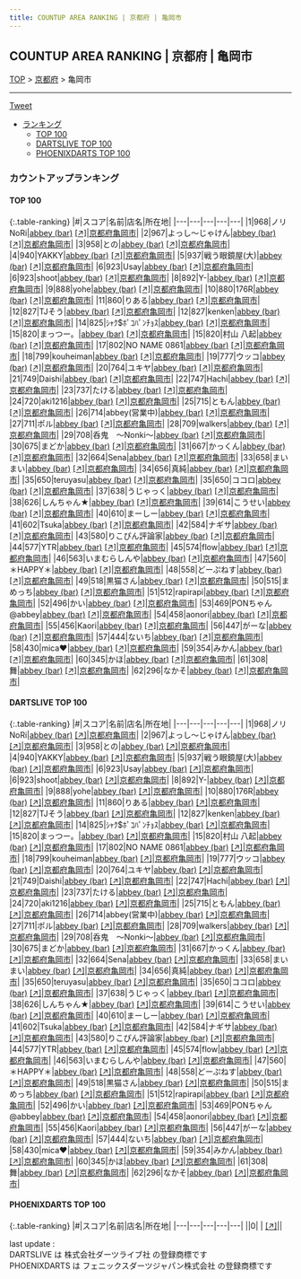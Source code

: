 ```yaml
---
title: COUNTUP AREA RANKING | 京都府 | 亀岡市
---
```

## COUNTUP AREA RANKING | 京都府 | 亀岡市

[TOP](/darts/rank/) > [京都府](/darts/rank/京都府/) > 亀岡市

___

<a href="https://twitter.com/share?ref_src=twsrc%5Etfw" data-text="COUNTUP AREA RANKING | 京都府亀岡市" class="twitter-share-button" data-hashtags="DARTSLIVE,PHOENIXDARTS,darts,ダーツ" data-show-count="false">Tweet</a>

* [ランキング](#カウントアップランキング)
    * [TOP 100](#top-100)
    * [DARTSLIVE TOP 100](#dartslive-top-100)
    * [PHOENIXDARTS TOP 100](#phoenixdarts-top-100)

### カウントアップランキング

#### TOP 100



{:.table-ranking}
|#|スコア|名前|店名|所在地|
|---|---|---|---|---|
|1|968|<span class="rank-name-dl">ノリNoRi</span>|<a href="/darts/rank/shops/89675e52c0843d3758d385ea46352d8f.html">abbey (bar)</a> <a href="https://search.dartslive.com/jp/shop/89675e52c0843d3758d385ea46352d8f">[↗]</a>|<a href="/darts/rank/京都府/亀岡市">京都府亀岡市</a>|
|2|967|<span class="rank-name-dl">よっし～じゃけん</span>|<a href="/darts/rank/shops/89675e52c0843d3758d385ea46352d8f.html">abbey (bar)</a> <a href="https://search.dartslive.com/jp/shop/89675e52c0843d3758d385ea46352d8f">[↗]</a>|<a href="/darts/rank/京都府/亀岡市">京都府亀岡市</a>|
|3|958|<span class="rank-name-dl">との</span>|<a href="/darts/rank/shops/89675e52c0843d3758d385ea46352d8f.html">abbey (bar)</a> <a href="https://search.dartslive.com/jp/shop/89675e52c0843d3758d385ea46352d8f">[↗]</a>|<a href="/darts/rank/京都府/亀岡市">京都府亀岡市</a>|
|4|940|<span class="rank-name-dl">YAKKY</span>|<a href="/darts/rank/shops/89675e52c0843d3758d385ea46352d8f.html">abbey (bar)</a> <a href="https://search.dartslive.com/jp/shop/89675e52c0843d3758d385ea46352d8f">[↗]</a>|<a href="/darts/rank/京都府/亀岡市">京都府亀岡市</a>|
|5|937|<span class="rank-name-dl">戦う眼鏡屋(大)</span>|<a href="/darts/rank/shops/89675e52c0843d3758d385ea46352d8f.html">abbey (bar)</a> <a href="https://search.dartslive.com/jp/shop/89675e52c0843d3758d385ea46352d8f">[↗]</a>|<a href="/darts/rank/京都府/亀岡市">京都府亀岡市</a>|
|6|923|<span class="rank-name-dl">Usay</span>|<a href="/darts/rank/shops/89675e52c0843d3758d385ea46352d8f.html">abbey (bar)</a> <a href="https://search.dartslive.com/jp/shop/89675e52c0843d3758d385ea46352d8f">[↗]</a>|<a href="/darts/rank/京都府/亀岡市">京都府亀岡市</a>|
|6|923|<span class="rank-name-dl">shoot</span>|<a href="/darts/rank/shops/89675e52c0843d3758d385ea46352d8f.html">abbey (bar)</a> <a href="https://search.dartslive.com/jp/shop/89675e52c0843d3758d385ea46352d8f">[↗]</a>|<a href="/darts/rank/京都府/亀岡市">京都府亀岡市</a>|
|8|892|<span class="rank-name-dl">Y-</span>|<a href="/darts/rank/shops/89675e52c0843d3758d385ea46352d8f.html">abbey (bar)</a> <a href="https://search.dartslive.com/jp/shop/89675e52c0843d3758d385ea46352d8f">[↗]</a>|<a href="/darts/rank/京都府/亀岡市">京都府亀岡市</a>|
|9|888|<span class="rank-name-dl">yohe</span>|<a href="/darts/rank/shops/89675e52c0843d3758d385ea46352d8f.html">abbey (bar)</a> <a href="https://search.dartslive.com/jp/shop/89675e52c0843d3758d385ea46352d8f">[↗]</a>|<a href="/darts/rank/京都府/亀岡市">京都府亀岡市</a>|
|10|880|<span class="rank-name-dl">176R</span>|<a href="/darts/rank/shops/89675e52c0843d3758d385ea46352d8f.html">abbey (bar)</a> <a href="https://search.dartslive.com/jp/shop/89675e52c0843d3758d385ea46352d8f">[↗]</a>|<a href="/darts/rank/京都府/亀岡市">京都府亀岡市</a>|
|11|860|<span class="rank-name-dl">りある</span>|<a href="/darts/rank/shops/89675e52c0843d3758d385ea46352d8f.html">abbey (bar)</a> <a href="https://search.dartslive.com/jp/shop/89675e52c0843d3758d385ea46352d8f">[↗]</a>|<a href="/darts/rank/京都府/亀岡市">京都府亀岡市</a>|
|12|827|<span class="rank-name-dl">TJそう</span>|<a href="/darts/rank/shops/89675e52c0843d3758d385ea46352d8f.html">abbey (bar)</a> <a href="https://search.dartslive.com/jp/shop/89675e52c0843d3758d385ea46352d8f">[↗]</a>|<a href="/darts/rank/京都府/亀岡市">京都府亀岡市</a>|
|12|827|<span class="rank-name-dl">kenken</span>|<a href="/darts/rank/shops/89675e52c0843d3758d385ea46352d8f.html">abbey (bar)</a> <a href="https://search.dartslive.com/jp/shop/89675e52c0843d3758d385ea46352d8f">[↗]</a>|<a href="/darts/rank/京都府/亀岡市">京都府亀岡市</a>|
|14|825|<span class="rank-name-dl">ｼｬｸ$ﾎﾟｺﾊﾟﾝﾁｮｽ</span>|<a href="/darts/rank/shops/89675e52c0843d3758d385ea46352d8f.html">abbey (bar)</a> <a href="https://search.dartslive.com/jp/shop/89675e52c0843d3758d385ea46352d8f">[↗]</a>|<a href="/darts/rank/京都府/亀岡市">京都府亀岡市</a>|
|15|820|<span class="rank-name-dl">まっつー。</span>|<a href="/darts/rank/shops/89675e52c0843d3758d385ea46352d8f.html">abbey (bar)</a> <a href="https://search.dartslive.com/jp/shop/89675e52c0843d3758d385ea46352d8f">[↗]</a>|<a href="/darts/rank/京都府/亀岡市">京都府亀岡市</a>|
|15|820|<span class="rank-name-dl">村山 八起</span>|<a href="/darts/rank/shops/89675e52c0843d3758d385ea46352d8f.html">abbey (bar)</a> <a href="https://search.dartslive.com/jp/shop/89675e52c0843d3758d385ea46352d8f">[↗]</a>|<a href="/darts/rank/京都府/亀岡市">京都府亀岡市</a>|
|17|802|<span class="rank-name-dl">NO NAME 0861</span>|<a href="/darts/rank/shops/89675e52c0843d3758d385ea46352d8f.html">abbey (bar)</a> <a href="https://search.dartslive.com/jp/shop/89675e52c0843d3758d385ea46352d8f">[↗]</a>|<a href="/darts/rank/京都府/亀岡市">京都府亀岡市</a>|
|18|799|<span class="rank-name-dl">kouheiman</span>|<a href="/darts/rank/shops/89675e52c0843d3758d385ea46352d8f.html">abbey (bar)</a> <a href="https://search.dartslive.com/jp/shop/89675e52c0843d3758d385ea46352d8f">[↗]</a>|<a href="/darts/rank/京都府/亀岡市">京都府亀岡市</a>|
|19|777|<span class="rank-name-dl">ウッコ</span>|<a href="/darts/rank/shops/89675e52c0843d3758d385ea46352d8f.html">abbey (bar)</a> <a href="https://search.dartslive.com/jp/shop/89675e52c0843d3758d385ea46352d8f">[↗]</a>|<a href="/darts/rank/京都府/亀岡市">京都府亀岡市</a>|
|20|764|<span class="rank-name-dl">ユキヤ</span>|<a href="/darts/rank/shops/89675e52c0843d3758d385ea46352d8f.html">abbey (bar)</a> <a href="https://search.dartslive.com/jp/shop/89675e52c0843d3758d385ea46352d8f">[↗]</a>|<a href="/darts/rank/京都府/亀岡市">京都府亀岡市</a>|
|21|749|<span class="rank-name-dl">Daishi</span>|<a href="/darts/rank/shops/89675e52c0843d3758d385ea46352d8f.html">abbey (bar)</a> <a href="https://search.dartslive.com/jp/shop/89675e52c0843d3758d385ea46352d8f">[↗]</a>|<a href="/darts/rank/京都府/亀岡市">京都府亀岡市</a>|
|22|747|<span class="rank-name-dl">Hachi</span>|<a href="/darts/rank/shops/89675e52c0843d3758d385ea46352d8f.html">abbey (bar)</a> <a href="https://search.dartslive.com/jp/shop/89675e52c0843d3758d385ea46352d8f">[↗]</a>|<a href="/darts/rank/京都府/亀岡市">京都府亀岡市</a>|
|23|737|<span class="rank-name-dl">たける</span>|<a href="/darts/rank/shops/89675e52c0843d3758d385ea46352d8f.html">abbey (bar)</a> <a href="https://search.dartslive.com/jp/shop/89675e52c0843d3758d385ea46352d8f">[↗]</a>|<a href="/darts/rank/京都府/亀岡市">京都府亀岡市</a>|
|24|720|<span class="rank-name-dl">aki1216</span>|<a href="/darts/rank/shops/89675e52c0843d3758d385ea46352d8f.html">abbey (bar)</a> <a href="https://search.dartslive.com/jp/shop/89675e52c0843d3758d385ea46352d8f">[↗]</a>|<a href="/darts/rank/京都府/亀岡市">京都府亀岡市</a>|
|25|715|<span class="rank-name-dl">ともん</span>|<a href="/darts/rank/shops/89675e52c0843d3758d385ea46352d8f.html">abbey (bar)</a> <a href="https://search.dartslive.com/jp/shop/89675e52c0843d3758d385ea46352d8f">[↗]</a>|<a href="/darts/rank/京都府/亀岡市">京都府亀岡市</a>|
|26|714|<span class="rank-name-dl">abbey(営業中)</span>|<a href="/darts/rank/shops/89675e52c0843d3758d385ea46352d8f.html">abbey (bar)</a> <a href="https://search.dartslive.com/jp/shop/89675e52c0843d3758d385ea46352d8f">[↗]</a>|<a href="/darts/rank/京都府/亀岡市">京都府亀岡市</a>|
|27|711|<span class="rank-name-dl">ポル</span>|<a href="/darts/rank/shops/89675e52c0843d3758d385ea46352d8f.html">abbey (bar)</a> <a href="https://search.dartslive.com/jp/shop/89675e52c0843d3758d385ea46352d8f">[↗]</a>|<a href="/darts/rank/京都府/亀岡市">京都府亀岡市</a>|
|28|709|<span class="rank-name-dl">walkers</span>|<a href="/darts/rank/shops/89675e52c0843d3758d385ea46352d8f.html">abbey (bar)</a> <a href="https://search.dartslive.com/jp/shop/89675e52c0843d3758d385ea46352d8f">[↗]</a>|<a href="/darts/rank/京都府/亀岡市">京都府亀岡市</a>|
|29|708|<span class="rank-name-dl">呑鬼　〜Nonki〜</span>|<a href="/darts/rank/shops/89675e52c0843d3758d385ea46352d8f.html">abbey (bar)</a> <a href="https://search.dartslive.com/jp/shop/89675e52c0843d3758d385ea46352d8f">[↗]</a>|<a href="/darts/rank/京都府/亀岡市">京都府亀岡市</a>|
|30|675|<span class="rank-name-dl">まどか</span>|<a href="/darts/rank/shops/89675e52c0843d3758d385ea46352d8f.html">abbey (bar)</a> <a href="https://search.dartslive.com/jp/shop/89675e52c0843d3758d385ea46352d8f">[↗]</a>|<a href="/darts/rank/京都府/亀岡市">京都府亀岡市</a>|
|31|667|<span class="rank-name-dl">かっくん</span>|<a href="/darts/rank/shops/89675e52c0843d3758d385ea46352d8f.html">abbey (bar)</a> <a href="https://search.dartslive.com/jp/shop/89675e52c0843d3758d385ea46352d8f">[↗]</a>|<a href="/darts/rank/京都府/亀岡市">京都府亀岡市</a>|
|32|664|<span class="rank-name-dl">Sena</span>|<a href="/darts/rank/shops/89675e52c0843d3758d385ea46352d8f.html">abbey (bar)</a> <a href="https://search.dartslive.com/jp/shop/89675e52c0843d3758d385ea46352d8f">[↗]</a>|<a href="/darts/rank/京都府/亀岡市">京都府亀岡市</a>|
|33|658|<span class="rank-name-dl">まいまい</span>|<a href="/darts/rank/shops/89675e52c0843d3758d385ea46352d8f.html">abbey (bar)</a> <a href="https://search.dartslive.com/jp/shop/89675e52c0843d3758d385ea46352d8f">[↗]</a>|<a href="/darts/rank/京都府/亀岡市">京都府亀岡市</a>|
|34|656|<span class="rank-name-dl">真純</span>|<a href="/darts/rank/shops/89675e52c0843d3758d385ea46352d8f.html">abbey (bar)</a> <a href="https://search.dartslive.com/jp/shop/89675e52c0843d3758d385ea46352d8f">[↗]</a>|<a href="/darts/rank/京都府/亀岡市">京都府亀岡市</a>|
|35|650|<span class="rank-name-dl">teruyasu</span>|<a href="/darts/rank/shops/89675e52c0843d3758d385ea46352d8f.html">abbey (bar)</a> <a href="https://search.dartslive.com/jp/shop/89675e52c0843d3758d385ea46352d8f">[↗]</a>|<a href="/darts/rank/京都府/亀岡市">京都府亀岡市</a>|
|35|650|<span class="rank-name-dl">ココロ</span>|<a href="/darts/rank/shops/89675e52c0843d3758d385ea46352d8f.html">abbey (bar)</a> <a href="https://search.dartslive.com/jp/shop/89675e52c0843d3758d385ea46352d8f">[↗]</a>|<a href="/darts/rank/京都府/亀岡市">京都府亀岡市</a>|
|37|638|<span class="rank-name-dl">うじゃっく</span>|<a href="/darts/rank/shops/89675e52c0843d3758d385ea46352d8f.html">abbey (bar)</a> <a href="https://search.dartslive.com/jp/shop/89675e52c0843d3758d385ea46352d8f">[↗]</a>|<a href="/darts/rank/京都府/亀岡市">京都府亀岡市</a>|
|38|626|<span class="rank-name-dl">しんちゃん★</span>|<a href="/darts/rank/shops/89675e52c0843d3758d385ea46352d8f.html">abbey (bar)</a> <a href="https://search.dartslive.com/jp/shop/89675e52c0843d3758d385ea46352d8f">[↗]</a>|<a href="/darts/rank/京都府/亀岡市">京都府亀岡市</a>|
|39|614|<span class="rank-name-dl">こうせい</span>|<a href="/darts/rank/shops/89675e52c0843d3758d385ea46352d8f.html">abbey (bar)</a> <a href="https://search.dartslive.com/jp/shop/89675e52c0843d3758d385ea46352d8f">[↗]</a>|<a href="/darts/rank/京都府/亀岡市">京都府亀岡市</a>|
|40|610|<span class="rank-name-dl">まーしー</span>|<a href="/darts/rank/shops/89675e52c0843d3758d385ea46352d8f.html">abbey (bar)</a> <a href="https://search.dartslive.com/jp/shop/89675e52c0843d3758d385ea46352d8f">[↗]</a>|<a href="/darts/rank/京都府/亀岡市">京都府亀岡市</a>|
|41|602|<span class="rank-name-dl">Tsuka</span>|<a href="/darts/rank/shops/89675e52c0843d3758d385ea46352d8f.html">abbey (bar)</a> <a href="https://search.dartslive.com/jp/shop/89675e52c0843d3758d385ea46352d8f">[↗]</a>|<a href="/darts/rank/京都府/亀岡市">京都府亀岡市</a>|
|42|584|<span class="rank-name-dl">ナギサ</span>|<a href="/darts/rank/shops/89675e52c0843d3758d385ea46352d8f.html">abbey (bar)</a> <a href="https://search.dartslive.com/jp/shop/89675e52c0843d3758d385ea46352d8f">[↗]</a>|<a href="/darts/rank/京都府/亀岡市">京都府亀岡市</a>|
|43|580|<span class="rank-name-dl">りこぴん評論家</span>|<a href="/darts/rank/shops/89675e52c0843d3758d385ea46352d8f.html">abbey (bar)</a> <a href="https://search.dartslive.com/jp/shop/89675e52c0843d3758d385ea46352d8f">[↗]</a>|<a href="/darts/rank/京都府/亀岡市">京都府亀岡市</a>|
|44|577|<span class="rank-name-dl">YTR</span>|<a href="/darts/rank/shops/89675e52c0843d3758d385ea46352d8f.html">abbey (bar)</a> <a href="https://search.dartslive.com/jp/shop/89675e52c0843d3758d385ea46352d8f">[↗]</a>|<a href="/darts/rank/京都府/亀岡市">京都府亀岡市</a>|
|45|574|<span class="rank-name-dl">flow</span>|<a href="/darts/rank/shops/89675e52c0843d3758d385ea46352d8f.html">abbey (bar)</a> <a href="https://search.dartslive.com/jp/shop/89675e52c0843d3758d385ea46352d8f">[↗]</a>|<a href="/darts/rank/京都府/亀岡市">京都府亀岡市</a>|
|46|563|<span class="rank-name-dl">いまむらしんや</span>|<a href="/darts/rank/shops/89675e52c0843d3758d385ea46352d8f.html">abbey (bar)</a> <a href="https://search.dartslive.com/jp/shop/89675e52c0843d3758d385ea46352d8f">[↗]</a>|<a href="/darts/rank/京都府/亀岡市">京都府亀岡市</a>|
|47|560|<span class="rank-name-dl">＊HAPPY＊</span>|<a href="/darts/rank/shops/89675e52c0843d3758d385ea46352d8f.html">abbey (bar)</a> <a href="https://search.dartslive.com/jp/shop/89675e52c0843d3758d385ea46352d8f">[↗]</a>|<a href="/darts/rank/京都府/亀岡市">京都府亀岡市</a>|
|48|558|<span class="rank-name-dl">どーぷねす</span>|<a href="/darts/rank/shops/89675e52c0843d3758d385ea46352d8f.html">abbey (bar)</a> <a href="https://search.dartslive.com/jp/shop/89675e52c0843d3758d385ea46352d8f">[↗]</a>|<a href="/darts/rank/京都府/亀岡市">京都府亀岡市</a>|
|49|518|<span class="rank-name-dl">黒猫さん</span>|<a href="/darts/rank/shops/89675e52c0843d3758d385ea46352d8f.html">abbey (bar)</a> <a href="https://search.dartslive.com/jp/shop/89675e52c0843d3758d385ea46352d8f">[↗]</a>|<a href="/darts/rank/京都府/亀岡市">京都府亀岡市</a>|
|50|515|<span class="rank-name-dl">まめっち</span>|<a href="/darts/rank/shops/89675e52c0843d3758d385ea46352d8f.html">abbey (bar)</a> <a href="https://search.dartslive.com/jp/shop/89675e52c0843d3758d385ea46352d8f">[↗]</a>|<a href="/darts/rank/京都府/亀岡市">京都府亀岡市</a>|
|51|512|<span class="rank-name-dl">rapirapi</span>|<a href="/darts/rank/shops/89675e52c0843d3758d385ea46352d8f.html">abbey (bar)</a> <a href="https://search.dartslive.com/jp/shop/89675e52c0843d3758d385ea46352d8f">[↗]</a>|<a href="/darts/rank/京都府/亀岡市">京都府亀岡市</a>|
|52|496|<span class="rank-name-dl">かい</span>|<a href="/darts/rank/shops/89675e52c0843d3758d385ea46352d8f.html">abbey (bar)</a> <a href="https://search.dartslive.com/jp/shop/89675e52c0843d3758d385ea46352d8f">[↗]</a>|<a href="/darts/rank/京都府/亀岡市">京都府亀岡市</a>|
|53|469|<span class="rank-name-dl">PONちゃん@abbey</span>|<a href="/darts/rank/shops/89675e52c0843d3758d385ea46352d8f.html">abbey (bar)</a> <a href="https://search.dartslive.com/jp/shop/89675e52c0843d3758d385ea46352d8f">[↗]</a>|<a href="/darts/rank/京都府/亀岡市">京都府亀岡市</a>|
|54|458|<span class="rank-name-dl">aonori</span>|<a href="/darts/rank/shops/89675e52c0843d3758d385ea46352d8f.html">abbey (bar)</a> <a href="https://search.dartslive.com/jp/shop/89675e52c0843d3758d385ea46352d8f">[↗]</a>|<a href="/darts/rank/京都府/亀岡市">京都府亀岡市</a>|
|55|456|<span class="rank-name-dl">Kaori</span>|<a href="/darts/rank/shops/89675e52c0843d3758d385ea46352d8f.html">abbey (bar)</a> <a href="https://search.dartslive.com/jp/shop/89675e52c0843d3758d385ea46352d8f">[↗]</a>|<a href="/darts/rank/京都府/亀岡市">京都府亀岡市</a>|
|56|447|<span class="rank-name-dl">がーな</span>|<a href="/darts/rank/shops/89675e52c0843d3758d385ea46352d8f.html">abbey (bar)</a> <a href="https://search.dartslive.com/jp/shop/89675e52c0843d3758d385ea46352d8f">[↗]</a>|<a href="/darts/rank/京都府/亀岡市">京都府亀岡市</a>|
|57|444|<span class="rank-name-dl">ないち</span>|<a href="/darts/rank/shops/89675e52c0843d3758d385ea46352d8f.html">abbey (bar)</a> <a href="https://search.dartslive.com/jp/shop/89675e52c0843d3758d385ea46352d8f">[↗]</a>|<a href="/darts/rank/京都府/亀岡市">京都府亀岡市</a>|
|58|430|<span class="rank-name-dl">mica❤︎</span>|<a href="/darts/rank/shops/89675e52c0843d3758d385ea46352d8f.html">abbey (bar)</a> <a href="https://search.dartslive.com/jp/shop/89675e52c0843d3758d385ea46352d8f">[↗]</a>|<a href="/darts/rank/京都府/亀岡市">京都府亀岡市</a>|
|59|354|<span class="rank-name-dl">みかん</span>|<a href="/darts/rank/shops/89675e52c0843d3758d385ea46352d8f.html">abbey (bar)</a> <a href="https://search.dartslive.com/jp/shop/89675e52c0843d3758d385ea46352d8f">[↗]</a>|<a href="/darts/rank/京都府/亀岡市">京都府亀岡市</a>|
|60|345|<span class="rank-name-dl">かほ</span>|<a href="/darts/rank/shops/89675e52c0843d3758d385ea46352d8f.html">abbey (bar)</a> <a href="https://search.dartslive.com/jp/shop/89675e52c0843d3758d385ea46352d8f">[↗]</a>|<a href="/darts/rank/京都府/亀岡市">京都府亀岡市</a>|
|61|308|<span class="rank-name-dl">舞</span>|<a href="/darts/rank/shops/89675e52c0843d3758d385ea46352d8f.html">abbey (bar)</a> <a href="https://search.dartslive.com/jp/shop/89675e52c0843d3758d385ea46352d8f">[↗]</a>|<a href="/darts/rank/京都府/亀岡市">京都府亀岡市</a>|
|62|296|<span class="rank-name-dl">なかそ</span>|<a href="/darts/rank/shops/89675e52c0843d3758d385ea46352d8f.html">abbey (bar)</a> <a href="https://search.dartslive.com/jp/shop/89675e52c0843d3758d385ea46352d8f">[↗]</a>|<a href="/darts/rank/京都府/亀岡市">京都府亀岡市</a>|


#### DARTSLIVE TOP 100



{:.table-ranking}
|#|スコア|名前|店名|所在地|
|---|---|---|---|---|
|1|968|<span class="rank-name-dl">ノリNoRi</span>|<a href="/darts/rank/shops/89675e52c0843d3758d385ea46352d8f.html">abbey (bar)</a> <a href="https://search.dartslive.com/jp/shop/89675e52c0843d3758d385ea46352d8f">[↗]</a>|<a href="/darts/rank/京都府/亀岡市">京都府亀岡市</a>|
|2|967|<span class="rank-name-dl">よっし～じゃけん</span>|<a href="/darts/rank/shops/89675e52c0843d3758d385ea46352d8f.html">abbey (bar)</a> <a href="https://search.dartslive.com/jp/shop/89675e52c0843d3758d385ea46352d8f">[↗]</a>|<a href="/darts/rank/京都府/亀岡市">京都府亀岡市</a>|
|3|958|<span class="rank-name-dl">との</span>|<a href="/darts/rank/shops/89675e52c0843d3758d385ea46352d8f.html">abbey (bar)</a> <a href="https://search.dartslive.com/jp/shop/89675e52c0843d3758d385ea46352d8f">[↗]</a>|<a href="/darts/rank/京都府/亀岡市">京都府亀岡市</a>|
|4|940|<span class="rank-name-dl">YAKKY</span>|<a href="/darts/rank/shops/89675e52c0843d3758d385ea46352d8f.html">abbey (bar)</a> <a href="https://search.dartslive.com/jp/shop/89675e52c0843d3758d385ea46352d8f">[↗]</a>|<a href="/darts/rank/京都府/亀岡市">京都府亀岡市</a>|
|5|937|<span class="rank-name-dl">戦う眼鏡屋(大)</span>|<a href="/darts/rank/shops/89675e52c0843d3758d385ea46352d8f.html">abbey (bar)</a> <a href="https://search.dartslive.com/jp/shop/89675e52c0843d3758d385ea46352d8f">[↗]</a>|<a href="/darts/rank/京都府/亀岡市">京都府亀岡市</a>|
|6|923|<span class="rank-name-dl">Usay</span>|<a href="/darts/rank/shops/89675e52c0843d3758d385ea46352d8f.html">abbey (bar)</a> <a href="https://search.dartslive.com/jp/shop/89675e52c0843d3758d385ea46352d8f">[↗]</a>|<a href="/darts/rank/京都府/亀岡市">京都府亀岡市</a>|
|6|923|<span class="rank-name-dl">shoot</span>|<a href="/darts/rank/shops/89675e52c0843d3758d385ea46352d8f.html">abbey (bar)</a> <a href="https://search.dartslive.com/jp/shop/89675e52c0843d3758d385ea46352d8f">[↗]</a>|<a href="/darts/rank/京都府/亀岡市">京都府亀岡市</a>|
|8|892|<span class="rank-name-dl">Y-</span>|<a href="/darts/rank/shops/89675e52c0843d3758d385ea46352d8f.html">abbey (bar)</a> <a href="https://search.dartslive.com/jp/shop/89675e52c0843d3758d385ea46352d8f">[↗]</a>|<a href="/darts/rank/京都府/亀岡市">京都府亀岡市</a>|
|9|888|<span class="rank-name-dl">yohe</span>|<a href="/darts/rank/shops/89675e52c0843d3758d385ea46352d8f.html">abbey (bar)</a> <a href="https://search.dartslive.com/jp/shop/89675e52c0843d3758d385ea46352d8f">[↗]</a>|<a href="/darts/rank/京都府/亀岡市">京都府亀岡市</a>|
|10|880|<span class="rank-name-dl">176R</span>|<a href="/darts/rank/shops/89675e52c0843d3758d385ea46352d8f.html">abbey (bar)</a> <a href="https://search.dartslive.com/jp/shop/89675e52c0843d3758d385ea46352d8f">[↗]</a>|<a href="/darts/rank/京都府/亀岡市">京都府亀岡市</a>|
|11|860|<span class="rank-name-dl">りある</span>|<a href="/darts/rank/shops/89675e52c0843d3758d385ea46352d8f.html">abbey (bar)</a> <a href="https://search.dartslive.com/jp/shop/89675e52c0843d3758d385ea46352d8f">[↗]</a>|<a href="/darts/rank/京都府/亀岡市">京都府亀岡市</a>|
|12|827|<span class="rank-name-dl">TJそう</span>|<a href="/darts/rank/shops/89675e52c0843d3758d385ea46352d8f.html">abbey (bar)</a> <a href="https://search.dartslive.com/jp/shop/89675e52c0843d3758d385ea46352d8f">[↗]</a>|<a href="/darts/rank/京都府/亀岡市">京都府亀岡市</a>|
|12|827|<span class="rank-name-dl">kenken</span>|<a href="/darts/rank/shops/89675e52c0843d3758d385ea46352d8f.html">abbey (bar)</a> <a href="https://search.dartslive.com/jp/shop/89675e52c0843d3758d385ea46352d8f">[↗]</a>|<a href="/darts/rank/京都府/亀岡市">京都府亀岡市</a>|
|14|825|<span class="rank-name-dl">ｼｬｸ$ﾎﾟｺﾊﾟﾝﾁｮｽ</span>|<a href="/darts/rank/shops/89675e52c0843d3758d385ea46352d8f.html">abbey (bar)</a> <a href="https://search.dartslive.com/jp/shop/89675e52c0843d3758d385ea46352d8f">[↗]</a>|<a href="/darts/rank/京都府/亀岡市">京都府亀岡市</a>|
|15|820|<span class="rank-name-dl">まっつー。</span>|<a href="/darts/rank/shops/89675e52c0843d3758d385ea46352d8f.html">abbey (bar)</a> <a href="https://search.dartslive.com/jp/shop/89675e52c0843d3758d385ea46352d8f">[↗]</a>|<a href="/darts/rank/京都府/亀岡市">京都府亀岡市</a>|
|15|820|<span class="rank-name-dl">村山 八起</span>|<a href="/darts/rank/shops/89675e52c0843d3758d385ea46352d8f.html">abbey (bar)</a> <a href="https://search.dartslive.com/jp/shop/89675e52c0843d3758d385ea46352d8f">[↗]</a>|<a href="/darts/rank/京都府/亀岡市">京都府亀岡市</a>|
|17|802|<span class="rank-name-dl">NO NAME 0861</span>|<a href="/darts/rank/shops/89675e52c0843d3758d385ea46352d8f.html">abbey (bar)</a> <a href="https://search.dartslive.com/jp/shop/89675e52c0843d3758d385ea46352d8f">[↗]</a>|<a href="/darts/rank/京都府/亀岡市">京都府亀岡市</a>|
|18|799|<span class="rank-name-dl">kouheiman</span>|<a href="/darts/rank/shops/89675e52c0843d3758d385ea46352d8f.html">abbey (bar)</a> <a href="https://search.dartslive.com/jp/shop/89675e52c0843d3758d385ea46352d8f">[↗]</a>|<a href="/darts/rank/京都府/亀岡市">京都府亀岡市</a>|
|19|777|<span class="rank-name-dl">ウッコ</span>|<a href="/darts/rank/shops/89675e52c0843d3758d385ea46352d8f.html">abbey (bar)</a> <a href="https://search.dartslive.com/jp/shop/89675e52c0843d3758d385ea46352d8f">[↗]</a>|<a href="/darts/rank/京都府/亀岡市">京都府亀岡市</a>|
|20|764|<span class="rank-name-dl">ユキヤ</span>|<a href="/darts/rank/shops/89675e52c0843d3758d385ea46352d8f.html">abbey (bar)</a> <a href="https://search.dartslive.com/jp/shop/89675e52c0843d3758d385ea46352d8f">[↗]</a>|<a href="/darts/rank/京都府/亀岡市">京都府亀岡市</a>|
|21|749|<span class="rank-name-dl">Daishi</span>|<a href="/darts/rank/shops/89675e52c0843d3758d385ea46352d8f.html">abbey (bar)</a> <a href="https://search.dartslive.com/jp/shop/89675e52c0843d3758d385ea46352d8f">[↗]</a>|<a href="/darts/rank/京都府/亀岡市">京都府亀岡市</a>|
|22|747|<span class="rank-name-dl">Hachi</span>|<a href="/darts/rank/shops/89675e52c0843d3758d385ea46352d8f.html">abbey (bar)</a> <a href="https://search.dartslive.com/jp/shop/89675e52c0843d3758d385ea46352d8f">[↗]</a>|<a href="/darts/rank/京都府/亀岡市">京都府亀岡市</a>|
|23|737|<span class="rank-name-dl">たける</span>|<a href="/darts/rank/shops/89675e52c0843d3758d385ea46352d8f.html">abbey (bar)</a> <a href="https://search.dartslive.com/jp/shop/89675e52c0843d3758d385ea46352d8f">[↗]</a>|<a href="/darts/rank/京都府/亀岡市">京都府亀岡市</a>|
|24|720|<span class="rank-name-dl">aki1216</span>|<a href="/darts/rank/shops/89675e52c0843d3758d385ea46352d8f.html">abbey (bar)</a> <a href="https://search.dartslive.com/jp/shop/89675e52c0843d3758d385ea46352d8f">[↗]</a>|<a href="/darts/rank/京都府/亀岡市">京都府亀岡市</a>|
|25|715|<span class="rank-name-dl">ともん</span>|<a href="/darts/rank/shops/89675e52c0843d3758d385ea46352d8f.html">abbey (bar)</a> <a href="https://search.dartslive.com/jp/shop/89675e52c0843d3758d385ea46352d8f">[↗]</a>|<a href="/darts/rank/京都府/亀岡市">京都府亀岡市</a>|
|26|714|<span class="rank-name-dl">abbey(営業中)</span>|<a href="/darts/rank/shops/89675e52c0843d3758d385ea46352d8f.html">abbey (bar)</a> <a href="https://search.dartslive.com/jp/shop/89675e52c0843d3758d385ea46352d8f">[↗]</a>|<a href="/darts/rank/京都府/亀岡市">京都府亀岡市</a>|
|27|711|<span class="rank-name-dl">ポル</span>|<a href="/darts/rank/shops/89675e52c0843d3758d385ea46352d8f.html">abbey (bar)</a> <a href="https://search.dartslive.com/jp/shop/89675e52c0843d3758d385ea46352d8f">[↗]</a>|<a href="/darts/rank/京都府/亀岡市">京都府亀岡市</a>|
|28|709|<span class="rank-name-dl">walkers</span>|<a href="/darts/rank/shops/89675e52c0843d3758d385ea46352d8f.html">abbey (bar)</a> <a href="https://search.dartslive.com/jp/shop/89675e52c0843d3758d385ea46352d8f">[↗]</a>|<a href="/darts/rank/京都府/亀岡市">京都府亀岡市</a>|
|29|708|<span class="rank-name-dl">呑鬼　〜Nonki〜</span>|<a href="/darts/rank/shops/89675e52c0843d3758d385ea46352d8f.html">abbey (bar)</a> <a href="https://search.dartslive.com/jp/shop/89675e52c0843d3758d385ea46352d8f">[↗]</a>|<a href="/darts/rank/京都府/亀岡市">京都府亀岡市</a>|
|30|675|<span class="rank-name-dl">まどか</span>|<a href="/darts/rank/shops/89675e52c0843d3758d385ea46352d8f.html">abbey (bar)</a> <a href="https://search.dartslive.com/jp/shop/89675e52c0843d3758d385ea46352d8f">[↗]</a>|<a href="/darts/rank/京都府/亀岡市">京都府亀岡市</a>|
|31|667|<span class="rank-name-dl">かっくん</span>|<a href="/darts/rank/shops/89675e52c0843d3758d385ea46352d8f.html">abbey (bar)</a> <a href="https://search.dartslive.com/jp/shop/89675e52c0843d3758d385ea46352d8f">[↗]</a>|<a href="/darts/rank/京都府/亀岡市">京都府亀岡市</a>|
|32|664|<span class="rank-name-dl">Sena</span>|<a href="/darts/rank/shops/89675e52c0843d3758d385ea46352d8f.html">abbey (bar)</a> <a href="https://search.dartslive.com/jp/shop/89675e52c0843d3758d385ea46352d8f">[↗]</a>|<a href="/darts/rank/京都府/亀岡市">京都府亀岡市</a>|
|33|658|<span class="rank-name-dl">まいまい</span>|<a href="/darts/rank/shops/89675e52c0843d3758d385ea46352d8f.html">abbey (bar)</a> <a href="https://search.dartslive.com/jp/shop/89675e52c0843d3758d385ea46352d8f">[↗]</a>|<a href="/darts/rank/京都府/亀岡市">京都府亀岡市</a>|
|34|656|<span class="rank-name-dl">真純</span>|<a href="/darts/rank/shops/89675e52c0843d3758d385ea46352d8f.html">abbey (bar)</a> <a href="https://search.dartslive.com/jp/shop/89675e52c0843d3758d385ea46352d8f">[↗]</a>|<a href="/darts/rank/京都府/亀岡市">京都府亀岡市</a>|
|35|650|<span class="rank-name-dl">teruyasu</span>|<a href="/darts/rank/shops/89675e52c0843d3758d385ea46352d8f.html">abbey (bar)</a> <a href="https://search.dartslive.com/jp/shop/89675e52c0843d3758d385ea46352d8f">[↗]</a>|<a href="/darts/rank/京都府/亀岡市">京都府亀岡市</a>|
|35|650|<span class="rank-name-dl">ココロ</span>|<a href="/darts/rank/shops/89675e52c0843d3758d385ea46352d8f.html">abbey (bar)</a> <a href="https://search.dartslive.com/jp/shop/89675e52c0843d3758d385ea46352d8f">[↗]</a>|<a href="/darts/rank/京都府/亀岡市">京都府亀岡市</a>|
|37|638|<span class="rank-name-dl">うじゃっく</span>|<a href="/darts/rank/shops/89675e52c0843d3758d385ea46352d8f.html">abbey (bar)</a> <a href="https://search.dartslive.com/jp/shop/89675e52c0843d3758d385ea46352d8f">[↗]</a>|<a href="/darts/rank/京都府/亀岡市">京都府亀岡市</a>|
|38|626|<span class="rank-name-dl">しんちゃん★</span>|<a href="/darts/rank/shops/89675e52c0843d3758d385ea46352d8f.html">abbey (bar)</a> <a href="https://search.dartslive.com/jp/shop/89675e52c0843d3758d385ea46352d8f">[↗]</a>|<a href="/darts/rank/京都府/亀岡市">京都府亀岡市</a>|
|39|614|<span class="rank-name-dl">こうせい</span>|<a href="/darts/rank/shops/89675e52c0843d3758d385ea46352d8f.html">abbey (bar)</a> <a href="https://search.dartslive.com/jp/shop/89675e52c0843d3758d385ea46352d8f">[↗]</a>|<a href="/darts/rank/京都府/亀岡市">京都府亀岡市</a>|
|40|610|<span class="rank-name-dl">まーしー</span>|<a href="/darts/rank/shops/89675e52c0843d3758d385ea46352d8f.html">abbey (bar)</a> <a href="https://search.dartslive.com/jp/shop/89675e52c0843d3758d385ea46352d8f">[↗]</a>|<a href="/darts/rank/京都府/亀岡市">京都府亀岡市</a>|
|41|602|<span class="rank-name-dl">Tsuka</span>|<a href="/darts/rank/shops/89675e52c0843d3758d385ea46352d8f.html">abbey (bar)</a> <a href="https://search.dartslive.com/jp/shop/89675e52c0843d3758d385ea46352d8f">[↗]</a>|<a href="/darts/rank/京都府/亀岡市">京都府亀岡市</a>|
|42|584|<span class="rank-name-dl">ナギサ</span>|<a href="/darts/rank/shops/89675e52c0843d3758d385ea46352d8f.html">abbey (bar)</a> <a href="https://search.dartslive.com/jp/shop/89675e52c0843d3758d385ea46352d8f">[↗]</a>|<a href="/darts/rank/京都府/亀岡市">京都府亀岡市</a>|
|43|580|<span class="rank-name-dl">りこぴん評論家</span>|<a href="/darts/rank/shops/89675e52c0843d3758d385ea46352d8f.html">abbey (bar)</a> <a href="https://search.dartslive.com/jp/shop/89675e52c0843d3758d385ea46352d8f">[↗]</a>|<a href="/darts/rank/京都府/亀岡市">京都府亀岡市</a>|
|44|577|<span class="rank-name-dl">YTR</span>|<a href="/darts/rank/shops/89675e52c0843d3758d385ea46352d8f.html">abbey (bar)</a> <a href="https://search.dartslive.com/jp/shop/89675e52c0843d3758d385ea46352d8f">[↗]</a>|<a href="/darts/rank/京都府/亀岡市">京都府亀岡市</a>|
|45|574|<span class="rank-name-dl">flow</span>|<a href="/darts/rank/shops/89675e52c0843d3758d385ea46352d8f.html">abbey (bar)</a> <a href="https://search.dartslive.com/jp/shop/89675e52c0843d3758d385ea46352d8f">[↗]</a>|<a href="/darts/rank/京都府/亀岡市">京都府亀岡市</a>|
|46|563|<span class="rank-name-dl">いまむらしんや</span>|<a href="/darts/rank/shops/89675e52c0843d3758d385ea46352d8f.html">abbey (bar)</a> <a href="https://search.dartslive.com/jp/shop/89675e52c0843d3758d385ea46352d8f">[↗]</a>|<a href="/darts/rank/京都府/亀岡市">京都府亀岡市</a>|
|47|560|<span class="rank-name-dl">＊HAPPY＊</span>|<a href="/darts/rank/shops/89675e52c0843d3758d385ea46352d8f.html">abbey (bar)</a> <a href="https://search.dartslive.com/jp/shop/89675e52c0843d3758d385ea46352d8f">[↗]</a>|<a href="/darts/rank/京都府/亀岡市">京都府亀岡市</a>|
|48|558|<span class="rank-name-dl">どーぷねす</span>|<a href="/darts/rank/shops/89675e52c0843d3758d385ea46352d8f.html">abbey (bar)</a> <a href="https://search.dartslive.com/jp/shop/89675e52c0843d3758d385ea46352d8f">[↗]</a>|<a href="/darts/rank/京都府/亀岡市">京都府亀岡市</a>|
|49|518|<span class="rank-name-dl">黒猫さん</span>|<a href="/darts/rank/shops/89675e52c0843d3758d385ea46352d8f.html">abbey (bar)</a> <a href="https://search.dartslive.com/jp/shop/89675e52c0843d3758d385ea46352d8f">[↗]</a>|<a href="/darts/rank/京都府/亀岡市">京都府亀岡市</a>|
|50|515|<span class="rank-name-dl">まめっち</span>|<a href="/darts/rank/shops/89675e52c0843d3758d385ea46352d8f.html">abbey (bar)</a> <a href="https://search.dartslive.com/jp/shop/89675e52c0843d3758d385ea46352d8f">[↗]</a>|<a href="/darts/rank/京都府/亀岡市">京都府亀岡市</a>|
|51|512|<span class="rank-name-dl">rapirapi</span>|<a href="/darts/rank/shops/89675e52c0843d3758d385ea46352d8f.html">abbey (bar)</a> <a href="https://search.dartslive.com/jp/shop/89675e52c0843d3758d385ea46352d8f">[↗]</a>|<a href="/darts/rank/京都府/亀岡市">京都府亀岡市</a>|
|52|496|<span class="rank-name-dl">かい</span>|<a href="/darts/rank/shops/89675e52c0843d3758d385ea46352d8f.html">abbey (bar)</a> <a href="https://search.dartslive.com/jp/shop/89675e52c0843d3758d385ea46352d8f">[↗]</a>|<a href="/darts/rank/京都府/亀岡市">京都府亀岡市</a>|
|53|469|<span class="rank-name-dl">PONちゃん@abbey</span>|<a href="/darts/rank/shops/89675e52c0843d3758d385ea46352d8f.html">abbey (bar)</a> <a href="https://search.dartslive.com/jp/shop/89675e52c0843d3758d385ea46352d8f">[↗]</a>|<a href="/darts/rank/京都府/亀岡市">京都府亀岡市</a>|
|54|458|<span class="rank-name-dl">aonori</span>|<a href="/darts/rank/shops/89675e52c0843d3758d385ea46352d8f.html">abbey (bar)</a> <a href="https://search.dartslive.com/jp/shop/89675e52c0843d3758d385ea46352d8f">[↗]</a>|<a href="/darts/rank/京都府/亀岡市">京都府亀岡市</a>|
|55|456|<span class="rank-name-dl">Kaori</span>|<a href="/darts/rank/shops/89675e52c0843d3758d385ea46352d8f.html">abbey (bar)</a> <a href="https://search.dartslive.com/jp/shop/89675e52c0843d3758d385ea46352d8f">[↗]</a>|<a href="/darts/rank/京都府/亀岡市">京都府亀岡市</a>|
|56|447|<span class="rank-name-dl">がーな</span>|<a href="/darts/rank/shops/89675e52c0843d3758d385ea46352d8f.html">abbey (bar)</a> <a href="https://search.dartslive.com/jp/shop/89675e52c0843d3758d385ea46352d8f">[↗]</a>|<a href="/darts/rank/京都府/亀岡市">京都府亀岡市</a>|
|57|444|<span class="rank-name-dl">ないち</span>|<a href="/darts/rank/shops/89675e52c0843d3758d385ea46352d8f.html">abbey (bar)</a> <a href="https://search.dartslive.com/jp/shop/89675e52c0843d3758d385ea46352d8f">[↗]</a>|<a href="/darts/rank/京都府/亀岡市">京都府亀岡市</a>|
|58|430|<span class="rank-name-dl">mica❤︎</span>|<a href="/darts/rank/shops/89675e52c0843d3758d385ea46352d8f.html">abbey (bar)</a> <a href="https://search.dartslive.com/jp/shop/89675e52c0843d3758d385ea46352d8f">[↗]</a>|<a href="/darts/rank/京都府/亀岡市">京都府亀岡市</a>|
|59|354|<span class="rank-name-dl">みかん</span>|<a href="/darts/rank/shops/89675e52c0843d3758d385ea46352d8f.html">abbey (bar)</a> <a href="https://search.dartslive.com/jp/shop/89675e52c0843d3758d385ea46352d8f">[↗]</a>|<a href="/darts/rank/京都府/亀岡市">京都府亀岡市</a>|
|60|345|<span class="rank-name-dl">かほ</span>|<a href="/darts/rank/shops/89675e52c0843d3758d385ea46352d8f.html">abbey (bar)</a> <a href="https://search.dartslive.com/jp/shop/89675e52c0843d3758d385ea46352d8f">[↗]</a>|<a href="/darts/rank/京都府/亀岡市">京都府亀岡市</a>|
|61|308|<span class="rank-name-dl">舞</span>|<a href="/darts/rank/shops/89675e52c0843d3758d385ea46352d8f.html">abbey (bar)</a> <a href="https://search.dartslive.com/jp/shop/89675e52c0843d3758d385ea46352d8f">[↗]</a>|<a href="/darts/rank/京都府/亀岡市">京都府亀岡市</a>|
|62|296|<span class="rank-name-dl">なかそ</span>|<a href="/darts/rank/shops/89675e52c0843d3758d385ea46352d8f.html">abbey (bar)</a> <a href="https://search.dartslive.com/jp/shop/89675e52c0843d3758d385ea46352d8f">[↗]</a>|<a href="/darts/rank/京都府/亀岡市">京都府亀岡市</a>|


#### PHOENIXDARTS TOP 100



{:.table-ranking}
|#|スコア|名前|店名|所在地|
|---|---|---|---|---|
||0|<span class="rank-name-dl"> </span>|<a href="/darts/rank/shops/.html"></a> <a href="">[↗]</a>|<a href="/darts/rank//"></a>|


<div class="footer border-top border-gray-light mt-5 pt-3 text-right text-gray">
    last update : <span style="font-weight: italic" id="foot_last_modified"></span><br />
    DARTSLIVE は 株式会社ダーツライブ社 の登録商標です<br />
    PHOENIXDARTS は フェニックスダーツジャパン株式会社 の登録商標です<br />
</div>

<script src="https://cdnjs.cloudflare.com/ajax/libs/jquery.tablesorter/2.31.3/js/jquery.tablesorter.min.js" integrity="sha512-qzgd5cYSZcosqpzpn7zF2ZId8f/8CHmFKZ8j7mU4OUXTNRd5g+ZHBPsgKEwoqxCtdQvExE5LprwwPAgoicguNg==" crossorigin="anonymous" referrerpolicy="no-referrer"></script>
<link rel="stylesheet" href="https://cdnjs.cloudflare.com/ajax/libs/jquery.tablesorter/2.31.3/css/theme.default.min.css" integrity="sha512-wghhOJkjQX0Lh3NSWvNKeZ0ZpNn+SPVXX1Qyc9OCaogADktxrBiBdKGDoqVUOyhStvMBmJQ8ZdMHiR3wuEq8+w==" crossorigin="anonymous" referrerpolicy="no-referrer" />
<script>
$(function() {
    $(".table-ranking").tablesorter({sortList:[[0, 0]]});
    $("#foot_last_modified").text(formatDate(new Date(document.lastModified), 'yyyy-MM-dd HH:mm:ss'));
});
</script>

<script async src="https://platform.twitter.com/widgets.js" charset="utf-8"></script>